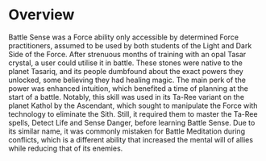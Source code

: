 # Overview

Battle Sense was a Force ability only accessible by determined Force practitioners, assumed to be used by both students of the Light and Dark Side of the Force.
After strenuous months of training with an opal Tasar crystal, a user could utilise it in battle.
These stones were native to the planet Tasariq, and its people dumbfound about the exact powers they unlocked, some believing they had healing magic.
The main perk of the power was enhanced intuition, which benefited a time of planning at the start of a battle.
Notably, this skill was used in its Ta-Ree variant on the planet Kathol by the Ascendant, which sought to manipulate the Force with technology to eliminate the Sith.
Still, it required them to master the Ta-Ree spells, Detect Life and Sense Danger, before learning Battle Sense.
Due to its similar name, it was commonly mistaken for Battle Meditation during conflicts, which is a different ability that increased the mental will of allies while reducing that of its enemies.
